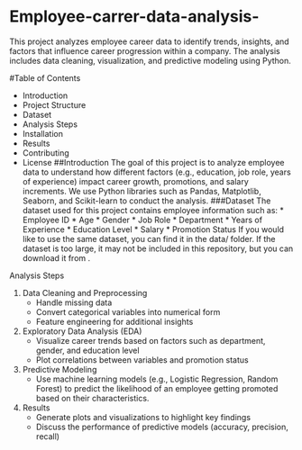# Employee-carrer-data-analysis-
This project analyzes employee career data to identify trends, insights, and factors that influence career progression within a company. The analysis includes data cleaning, visualization, and predictive modeling using Python.

#Table of Contents
  *   Introduction
  *   Project Structure
  *    Dataset
  *   Analysis Steps
  *   Installation
  *   Results
  *   Contributing
  *   License
##Introduction
The goal of this project is to analyze employee data to understand how different factors (e.g., education, job role, years of experience) impact career growth, promotions, and salary increments. We use Python libraries such as Pandas, Matplotlib, Seaborn, and Scikit-learn to conduct the analysis.
###Dataset
    The dataset used for this project contains employee information such as:
    * Employee ID
    * Age
    * Gender
    * Job Role
    * Department
    *  Years of Experience
    *  Education Level
    *  Salary
    *  Promotion Status
If you would like to use the same dataset, you can find it in the data/ folder. If the dataset is too large, it may not be included in this repository, but you can download it from .

Analysis Steps
1.  Data Cleaning and Preprocessing
      * Handle missing data
      * Convert categorical variables into numerical form
      * Feature engineering for additional insights
2.  Exploratory Data Analysis (EDA)
      * Visualize career trends based on factors such as department, gender, and education level
      * Plot correlations between variables and promotion status
3.  Predictive Modeling
      *  Use machine learning models (e.g., Logistic Regression, Random Forest) to predict the likelihood of an employee getting promoted based on their characteristics.
4.  Results
     * Generate plots and visualizations to highlight key findings
     * Discuss the performance of predictive models (accuracy, precision, recall)
